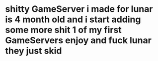 # shitty GameServer i made for lunar is 4 month old and i start adding some more shit 1 of my first GameServers enjoy and fuck lunar they just skid
